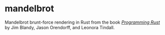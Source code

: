 # mandelbrot
Mandelbrot brunt-force rendering in Rust from the book [*Programming Rust*](https://github.com/ProgrammingRust/mandelbrot) by Jim Blandy, Jason Orendorff, and Leonora Tindall.
